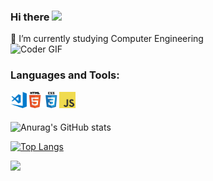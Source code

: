 ### Hi there <img src="https://media.giphy.com/media/hvRJCLFzcasrR4ia7z/giphy.gif" width="25px">
🌱 I’m currently studying Computer Engineering
<br>
    <img src="http://gph.is/X1NJxD" alt="Coder GIF" width="400">

 
### Languages and Tools:

<img align="left" alt="Visual Studio Code" width="26px" src="https://raw.githubusercontent.com/github/explore/80688e429a7d4ef2fca1e82350fe8e3517d3494d/topics/visual-studio-code/visual-studio-code.png" />
<img align="left" alt="HTML5" width="26px" src="https://raw.githubusercontent.com/github/explore/80688e429a7d4ef2fca1e82350fe8e3517d3494d/topics/html/html.png" />
<img align="left" alt="CSS3" width="26px" src="https://raw.githubusercontent.com/github/explore/80688e429a7d4ef2fca1e82350fe8e3517d3494d/topics/css/css.png" />
<img align="left" alt="JavaScript" width="26px" src="https://raw.githubusercontent.com/github/explore/80688e429a7d4ef2fca1e82350fe8e3517d3494d/topics/javascript/javascript.png" />
<br />
<br />

![Anurag's GitHub stats](https://github-readme-stats.vercel.app/api?username=kandyjung&show_icons=true&theme=radical)

[![Top Langs](https://github-readme-stats.vercel.app/api/top-langs/?username=kandyjung&layout=compact)](https://github.com/anuraghazra/github-readme-stats)


![](https://visitor-badge.glitch.me/badge?page_id=kandyjung.kandyjung)




